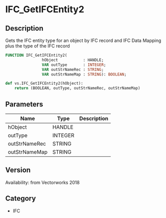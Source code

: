 # IFC_GetIFCEntity2

## Description
Gets the IFC entity type for an object by IFC record and IFC Data Mapping plus the type of the IFC record

```pascal
FUNCTION IFC_GetIFCEntity2(
				hObject           : HANDLE;
				VAR outType       : INTEGER;
				VAR outStrNameRec : STRING;
				VAR outStrNameMap : STRING): BOOLEAN;
```

```python
def vs.IFC_GetIFCEntity2(hObject):
    return (BOOLEAN, outType, outStrNameRec, outStrNameMap)
```

## Parameters
|Name|Type|Description|
|---|---|---|
|hObject|HANDLE|   |
|outType|INTEGER|   |
|outStrNameRec|STRING|   |
|outStrNameMap|STRING|   |

## Version
Availability: from Vectorworks 2018

## Category
* IFC

